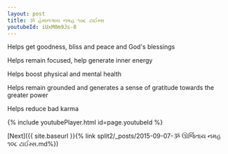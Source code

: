 ```yaml
---
layout: post
title: ૐ હેમાનગાય નમહ ૧૦૮ ટાઈમ્સ
youtubeId: iUxM0m9Js-8
---
```

 
 
Helps get goodness, bliss and peace and God's blessings
 
Helps remain focused, help generate inner energy 
 
Helps boost physical and mental health 
 
Helps remain grounded and generates a sense of gratitude towards the greater power 
 
Helps reduce bad karma
 
 
 
 


{% include youtubePlayer.html id=page.youtubeId %}
 
[Next]({{ site.baseurl }}{% link  split2/_posts/2015-09-07-ૐ ઊર્જિતાય નમહ ૧૦૮ ટાઈમ્સ.md%})
 
